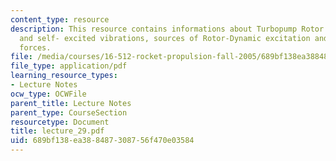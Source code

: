 ```yaml
---
content_type: resource
description: This resource contains informations about Turbopump Rotor Dynamics, forced
  and self- excited vibrations, sources of Rotor-Dynamic excitation and cross-coupled
  forces.
file: /media/courses/16-512-rocket-propulsion-fall-2005/689bf138ea388487308756f470e03584_lecture_29.pdf
file_type: application/pdf
learning_resource_types:
- Lecture Notes
ocw_type: OCWFile
parent_title: Lecture Notes
parent_type: CourseSection
resourcetype: Document
title: lecture_29.pdf
uid: 689bf138-ea38-8487-3087-56f470e03584
---
```


